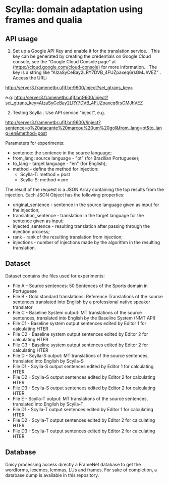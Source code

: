# Scylla: domain adaptation using frames and qualia

## API usage
1. Set up a Google API Key and enable it for the translation service. 
	. This key can be generated by creating the credentials on Google Cloud console, see the “Google Cloud Console page” at (https://cloud.google.com/cloud-console) for more information.
	. The key is a string like “AIzaSyCeBay2LRY7DVB_4FUZpaxeq6rsGMJhVEZ” 
	. Access the URL:

http://server3.framenetbr.ufjf.br:9600/inject?set_gtrans_key=<key>

e.g:
http://server3.framenetbr.ufjf.br:9600/inject?set_gtrans_key=AIzaSyCeBay2LRY7DVB_4FUZpaxeq6rsGMJhVEZ

2. Testing Scylla
	. Use API service "inject", e.g.

http://server3.framenetbr.ufjf.br:9600//inject?sentence=o%20atacante%20marcou%20um%20gol&from_lang=pt&to_lang=en&method=post

Parameters for experiments:
- sentence: the sentence in the source language;
- from_lang: source language - "pt" (for Brazilian Portuguese);
- to_lang - target language - "en" (for English);
- method - define the method for injection:
  - Scylla-T: method = post
  - Scylla-S: method = pre

The result of the request is a JSON Array containing the top results from the injection. Each JSON Object has the following properties:

- original_sentence - sentence in the source language given as input for the injection;
- translation_sentence - translation in the target language for the sentence given as input;
- injected_sentence - resulting translation after passing through the injection process;
- rank - rank of the resulting translation from injection;
- injections - number of injections made by the algorithm in the resulting translation.

## Dataset

Dataset contains the files used for experiments:

- File A – Source sentences: 50 Sentences of the Sports domain in Portuguese
- File B - Gold standard translations: Reference Translations of the source sentences translated into English by a professional native speaker translator
- File C - Baseline System output: MT translations of the source sentences, translated into English by the Baseline System (NMT API)
- File C1 - Baseline system output sentences edited by Editor 1 for calculating HTER
- File C2 - Baseline system output sentences edited by Editor 2 for calculating HTER
- File C3 - Baseline system output sentences edited by Editor 2 for calculating HTER
- File D - Scylla-S output: MT translations of the source sentences, translated into English by Scylla-S
- File D1 - Scylla-S output sentences edited by Editor 1 for calculating HTER
- File D2 - Scylla-S output sentences edited by Editor 2 for calculating HTER
- File D3 - Scylla-S output sentences edited by Editor 2 for calculating HTER
- File E - Scylla-T output: MT translations of the source sentences, translated into English by Scylla-T
- File D1 - Scylla-T output sentences edited by Editor 1 for calculating HTER
- File D2 - Scylla-T output sentences edited by Editor 2 for calculating HTER
- File D3 - Scylla-T output sentences edited by Editor 2 for calculating HTER

## Database

Daisy processing access directly a FrameNet database to get the wordforms, lexemes, lemmas, LUs and frames. 
For sake of completion, a database dump is available in this repository. 
